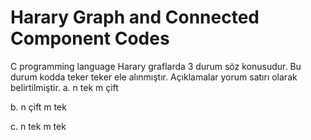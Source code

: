 # Harary Graph and Connected Component Codes
C programming language
Harary graflarda 3 durum söz konusudur. Bu durum kodda teker teker ele alınmıştır. Açıklamalar yorum satırı olarak belirtilmiştir. 
  a.	n tek m çift

  b.	n çift m tek

  c.	n tek m tek
